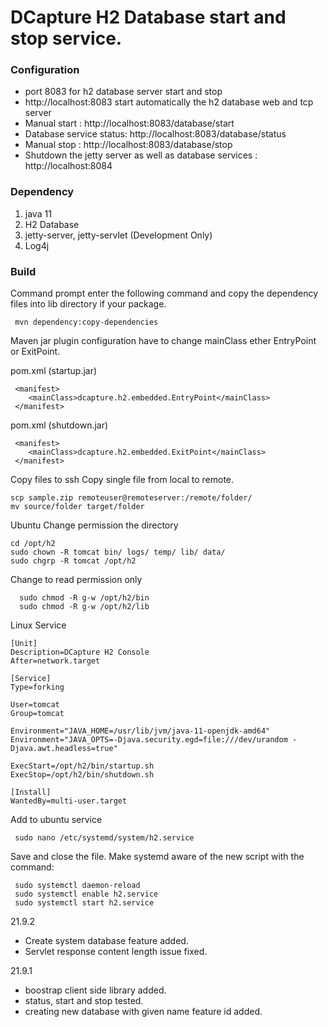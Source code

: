 # DCapture H2 Database start and stop service.

### Configuration

- port 8083 for h2 database server start and stop
- http://localhost:8083 start automatically the h2 database web and tcp server
- Manual start : http://localhost:8083/database/start
- Database service status: http://localhost:8083/database/status
- Manual stop : http://localhost:8083/database/stop
- Shutdown the jetty server as well as database services :  http://localhost:8084

### Dependency

1. java 11
2. H2 Database   
3. jetty-server, jetty-servlet (Development Only)
4. Log4j

### Build

Command prompt enter the following command and copy the dependency files into lib directory if your package.

```
 mvn dependency:copy-dependencies
```

Maven jar plugin configuration have to change mainClass ether EntryPoint or ExitPoint.

pom.xml (startup.jar)
```
 <manifest>
    <mainClass>dcapture.h2.embedded.EntryPoint</mainClass>
 </manifest>
```
pom.xml (shutdown.jar)
```
 <manifest>
    <mainClass>dcapture.h2.embedded.ExitPoint</mainClass>
 </manifest>
```

Copy files to ssh
Copy single file from local to remote.

 ```
 scp sample.zip remoteuser@remoteserver:/remote/folder/
 mv source/folder target/folder   
 ```


Ubuntu Change permission the directory

```
cd /opt/h2
sudo chown -R tomcat bin/ logs/ temp/ lib/ data/
sudo chgrp -R tomcat /opt/h2
```

Change to read permission only

```
  sudo chmod -R g-w /opt/h2/bin
  sudo chmod -R g-w /opt/h2/lib
```

Linux Service

```
[Unit]
Description=DCapture H2 Console
After=network.target

[Service]
Type=forking

User=tomcat
Group=tomcat

Environment="JAVA_HOME=/usr/lib/jvm/java-11-openjdk-amd64"
Environment="JAVA_OPTS=-Djava.security.egd=file:///dev/urandom -Djava.awt.headless=true"

ExecStart=/opt/h2/bin/startup.sh
ExecStop=/opt/h2/bin/shutdown.sh

[Install]
WantedBy=multi-user.target
```

Add to ubuntu service

```
 sudo nano /etc/systemd/system/h2.service
```

Save and close the file. Make systemd aware of the new script with the command:

```
 sudo systemctl daemon-reload
 sudo systemctl enable h2.service
 sudo systemctl start h2.service
```

21.9.2

- Create system database feature added.
- Servlet response content length issue fixed.

21.9.1

- boostrap client side library added.
- status, start and stop tested.
- creating new database with given name feature id added. 
